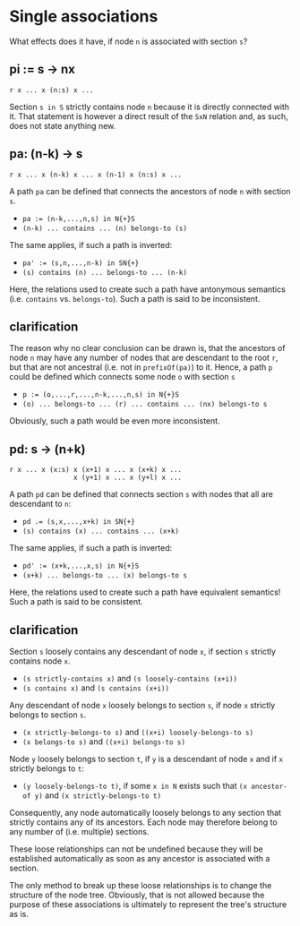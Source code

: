 
<!-- ======================================================================= -->
# Single associations

What effects does it have,
if node `n` is associated with section `s`?

<!-- ======================================================================= -->
## pi := s -> nx

```
r x ... x (n:s) x ...
```

Section `s in S` strictly contains node `n` because it is directly connected
with it. That statement is however a direct result of the `SxN` relation and,
as such, does not state anything new.

<!-- ======================================================================= -->
## pa: (n-k) -> s

```
r x ... x (n-k) x ... x (n-1) x (n:s) x ...
```

A path `pa` can be defined that connects
the ancestors of node `n` with section `s`.

*  `pa := (n-k,...,n,s) in N{+}S`
* `(n-k) ... contains ... (n) belongs-to (s)`

The same applies, if such a path is inverted:

* `pa' := (s,n,...,n-k) in SN{+}`
* `(s) contains (n) ... belongs-to ... (n-k)`

Here, the relations used to create such a path have antonymous semantics
(i.e. `contains` vs. `belongs-to`). Such a path is said to be inconsistent.

<!-- ======================================================================= -->
## clarification

The reason why no clear conclusion can be drawn is, that the ancestors of node
`n` may have any number of nodes that are descendant to the root `r`, but that
are not ancestral (i.e. not in `prefixOf(pa)`) to it. Hence, a path `p` could
be defined which connects some node `o` with section `s`

* `p := (o,...,r,...,n-k,...,n,s) in N{+}S`
* `(o) ... belongs-to ... (r) ... contains ... (nx) belongs-to s`

Obviously, such a path would be even more inconsistent.

<!-- ======================================================================= -->
## pd: s -> (n+k)

```
r x ... x (x:s) x (x+1) x ... x (x+k) x ...
                x (y+1) x ... x (y+l) x ...
```

A path `pd` can be defined that connects
section `s` with nodes that all are descendant to `n`:

* `pd .= (s,x,...,x+k) in SN{+}`
* `(s) contains (x) ... contains ... (x+k)`

The same applies, if such a path is inverted:

* `pd' := (x+k,...,x,s) in N{+}S`
* `(x+k) ... belongs-to ... (x) belongs-to s`

Here, the relations used to create such a path have equivalent semantics!
Such a path is said to be consistent.

<!-- ======================================================================= -->
## clarification

Section `s` loosely contains any descendant of node `x`,
if section `s` strictly contains node `x`.

* `(s strictly-contains x)` and `(s loosely-contains (x+i))`
* `(s contains x)` and `(s contains (x+i))`

Any descendant of node `x` loosely belongs to section `s`,
if node `x` strictly belongs to section `s`.

* `(x strictly-belongs-to s)` and `((x+i) loosely-belongs-to s)`
* `(x belongs-to s)` and `((x+i) belongs-to s)`

Node `y` loosely belongs to section `t`, if `y` is a descendant of node `x`
and if `x` strictly belongs to `t`:

* `(y loosely-belongs-to t)`, if some `x in N` exists
  such that `(x ancestor-of y)` and `(x strictly-belongs-to t)`

Consequently, any node automatically loosely belongs to any section that strictly
contains any of its ancestors. Each node may therefore belong to any number of
(i.e. multiple) sections.

These loose relationships can not be undefined because they will be established
automatically as soon as any ancestor is associated with a section.

The only method to break up these loose relationships is to change the structure
of the node tree. Obviously, that is not allowed because the purpose of these
associations is ultimately to represent the tree's structure as is.
